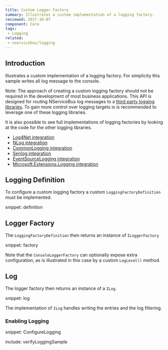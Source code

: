 ```yaml
---
title: Custom Logger Factory
summary: Illustrates a custom implementation of a logging factory.
reviewed: 2017-10-07
component: Core
tags:
 - Logging
related:
 - nservicebus/logging
---
```



## Introduction

Illustrates a custom implementation of a logging factory. For simplicity this sample writes all log message to the console.

Note: The approach of creating a custom logging factory should not be required in the development of most business applications. This API is designed for routing NServiceBus log messages to a [third party logging libraries](/components#loggers). To gain more control over logging targets is is recommended to leverage one of these logging libraries.

It is also possible to see full implementations of logging factories by looking at the code for the other logging libraries.

 * [Log4Net integration](/nservicebus/logging/log4net.md)
 * [NLog integration](/nservicebus/logging/nlog.md)
 * [CommonLogging integration](/nservicebus/logging/common-logging.md)
 * [Serilog integration](/nservicebus/logging/serilog.md)
 * [EventSourceLogging integration](/nservicebus/logging/eventsourcelogging.md)
 * [Microsoft.Extensions.Logging integration](/nservicebus/logging/microsoft.md)


## Logging Definition

To configure a custom logging factory a custom `LoggingFactoryDefinition` must be implemented.

snippet: definition


## Logger Factory

The `LoggingFactoryDefinition` then returns an instance of `ILoggerFactory`

snippet: factory

Note that the `ConsoleLoggerFactory` can optionally expose extra configuration, as is illustrated in this case by a custom `LogLevel()` method.


## Log

The logger factory then returns an instance of a `ILog`.

snippet: log

The implementation of `ILog` handles writing the entries and the log filtering.


### Enabling Logging

snippet: ConfigureLogging


include: verifyLoggingSample